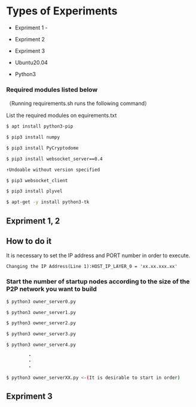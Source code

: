 # Types of Experiments
- Expriment 1
        - 
- Expriment 2
- Expriment 3 


- Ubuntu20.04
- Python3

### Required modules listed below
（Running requirements.sh runs the following command）

List the required modules on equirements.txt
```sh equirements.txt
$ apt install python3-pip

$ pip3 install numpy

$ pip3 install PyCryptodome

$ pip3 install websocket_server==0.4

↑Undoable without version specified

$ pip3 websocket_client

$ pip3 install plyvel

$ apt-get -y install python3-tk
```

## Expriment 1, 2
## How to do it


It is necessary to set the IP address and PORT number in order to execute.

``` python3 APP/settings.py
Changing the IP Address(Line 1):HOST_IP_LAYER_0 = 'xx.xx.xxx.xx'
```

### Start the number of startup nodes according to the size of the P2P network you want to build

```sh
$ python3 owner_server0.py

$ python3 owner_server1.py

$ python3 owner_server2.py

$ python3 owner_server3.py

$ python3 owner_server4.py

        ・
        ・
        ・

$ python3 owner_serverXX.py <-(It is desirable to start in order)
```
## Expriment 3
